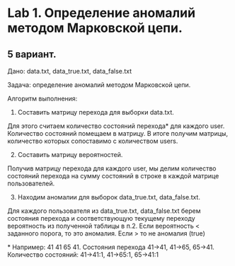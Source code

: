 
# Lab 1. Определение аномалий методом Марковской цепи. 
## 5 вариант.
Дано: data.txt, data_true.txt, data_false.txt 

Задача: определение аномалий методом Марковской цепи. 

Алгоритм выполнения:
1. Составить матрицу перехода для выборки data.txt. 

Для этого считаем количество состояний перехода* для каждого user. Количество состояний помещаем в матрицу. В итоге получим матрицы, количество которых сопоставимо с количеством users.

2. Составить матрицу вероятностей.

Получив матрицу перехода для каждого user, мы делим количество состояний перехода на сумму состояний в строке в каждой матрице пользователей.

3. Находим аномалии для выборок data_true.txt, data_false.txt.

Для каждого пользователя из data_true.txt, data_false.txt берем состояния перехода и соответствующую текущему переходу вероятность из полученной таблицы в п.2. Если вероятность < заданного порога, то это аномалия. Если > то не аномалия (true)

\* Например: 41 41 65 41. Состояния перехода 41->41, 41->65, 65->41. Количество состояний: 41->41:1, 41->65:1, 65->41:1
